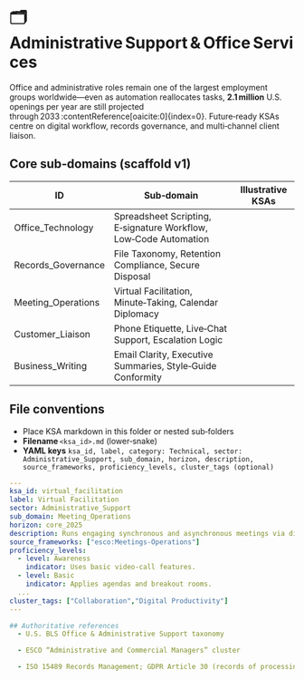 # 🗂️ Administrative Support & Office Services

Office and administrative roles remain one of the largest employment groups worldwide—even as automation reallocates tasks, **2.1 million** U.S. openings per year are still projected through 2033 :contentReference[oaicite:0]{index=0}. Future‑ready KSAs centre on digital workflow, records governance, and multi‑channel client liaison.

## Core sub‑domains (scaffold v1)
| ID | Sub‑domain | Illustrative KSAs |
|----|------------|-------------------|
| Office_Technology | Spreadsheet Scripting, E‑signature Workflow, Low‑Code Automation |
| Records_Governance | File Taxonomy, Retention Compliance, Secure Disposal |
| Meeting_Operations | Virtual Facilitation, Minute‑Taking, Calendar Diplomacy |
| Customer_Liaison | Phone Etiquette, Live‑Chat Support, Escalation Logic |
| Business_Writing | Email Clarity, Executive Summaries, Style‑Guide Conformity |

## File conventions
* Place KSA markdown in this folder or nested sub‑folders  
* **Filename** `<ksa_id>.md` (lower‑snake)  
* **YAML keys** `ksa_id, label, category: Technical, sector: Administrative_Support, sub_domain, horizon, description, source_frameworks, proficiency_levels, cluster_tags (optional)`

```yaml
---
ksa_id: virtual_facilitation
label: Virtual Facilitation
sector: Administrative_Support
sub_domain: Meeting_Operations
horizon: core_2025
description: Runs engaging synchronous and asynchronous meetings via digital platforms.
source_frameworks: ["esco:Meetings-Operations"]
proficiency_levels:
  - level: Awareness
    indicator: Uses basic video‑call features.
  - level: Basic
    indicator: Applies agendas and breakout rooms.
  ...
cluster_tags: ["Collaboration","Digital Productivity"]
---

## Authoritative references
  - U.S. BLS Office & Administrative Support taxonomy 

  - ESCO “Administrative and Commercial Managers” cluster

  - ISO 15489 Records Management; GDPR Article 30 (records of processing)